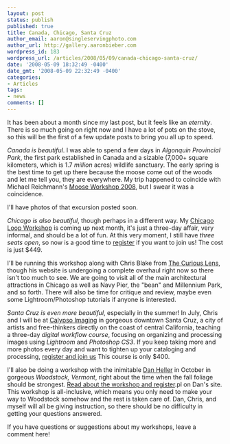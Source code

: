 ```yaml
---
layout: post
status: publish
published: true
title: Canada, Chicago, Santa Cruz
author_email: aaron@singleservingphoto.com
author_url: http://gallery.aaronbieber.com
wordpress_id: 183
wordpress_url: /articles/2008/05/09/canada-chicago-santa-cruz/
date: '2008-05-09 18:32:49 -0400'
date_gmt: '2008-05-09 22:32:49 -0400'
categories:
- Articles
tags:
- news
comments: []
---
```

It has been about a month since my last post, but it feels like an
_eternity_. There is so much going on right now and I have a lot of
pots on the stove, so this will be the first of a few update posts to
bring you all up to speed.

*Canada is beautiful*. I was able to spend a few days in _Algonquin
Provincial Park_, the first park established in Canada and a sizable
(7,000+ square kilometers, which is 1.7 _million_ acres) wildlife
sanctuary. The early spring is the best time to get up there because the
moose come out of the woods and let me tell you, they are everywhere. My
trip happened to coincide with Michael Reichmann's [Moose Workshop
2008](http://www.luminous-landscape.com/workshops/ws-moose-08.shtml), but
I swear it was a coincidence.

I'll have photos of that excursion posted soon.

*Chicago is also beautiful*, though perhaps in a different way. My
[Chicago Loop
Workshop](http://www.artphotoworkshops.com/2008/June/ChicagoLoop) is
coming up next month, it's just a three-day affair, very informal, and
should be a lot of fun. At this very moment, I still have *three seats
open*, so now is a good time to
[register](http://www.artphotoworkshops.com/2008/June/ChicagoLoop) if you
want to join us! The cost is just \$449.

I'll be running this workshop along with Chris Blake from [The Curious
Lens](http://www.curiouslens.com), though his website is undergoing a
complete overhaul right now so there isn't too much to see. We are going
to visit all of the main architectural attractions in Chicago as well as
Navy Pier, the "bean" and Millennium Park, and so forth. There will also
be time for critique and review, maybe even some Lightroom/Photoshop
tutorials if anyone is interested.

*Santa Cruz is even _more_ beautiful*, especially in the summer! In
July, Chris and I will be at [Calypso Imaging](http://calypsoinc.com/) in
gorgeous downtown Santa Cruz, a city of artists and free-thinkers
directly on the coast of central California, teaching a three-day
*digital workflow course*, focusing on organizing and processing
images using *Lightroom* and *Photoshop CS3*. If you keep taking
more and more photos every day and want to tighten up your cataloging
and processing, [register and join
us](http://www.artphotoworkshops.com/2008/July/CalypsoWorkflowClass!)
This course is only \$400.

I'll also be doing a workshop with the inimitable [Dan
Heller](http://www.danheller.com) in October in gorgeous *Woodstock,
Vermont*, right about the time when the fall foliage should be
strongest. [Read about the workshop and
register](http://www.danheller.com/cgi/orderform).pl on Dan's site. This
workshop is all-inclusive, which means you only need to make your way to
Woodstock somehow and the rest is taken care of. Dan, Chris, and myself
will all be giving instruction, so there should be no difficulty in
getting your questions answered.

If you have questions or suggestions about my workshops, leave a comment
here!
